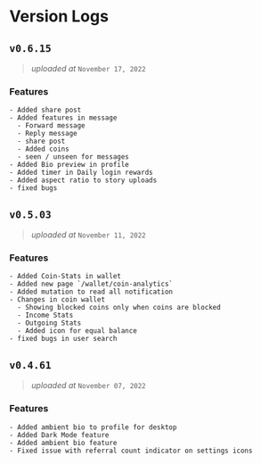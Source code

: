 # Version Logs

## `v0.6.15`

> _uploaded at_ `November 17, 2022`

### Features

    - Added share post
    - Added features in message
      - Forward message
      - Reply message
      - share post
      - Added coins
      - seen / unseen for messages
    - Added Bio preview in profile
    - Added timer in Daily login rewards
    - Added aspect ratio to story uploads
    - fixed bugs

## `v0.5.03`

> _uploaded at_ `November 11, 2022`

### Features

    - Added Coin-Stats in wallet
    - Added new page `/wallet/coin-analytics`
    - Added mutation to read all notification
    - Changes in coin wallet
      - Showing blocked coins only when coins are blocked
      - Income Stats
      - Outgoing Stats
      - Added icon for equal balance
    - fixed bugs in user search

## `v0.4.61`

> _uploaded at_ `November 07, 2022`

### Features

    - Added ambient bio to profile for desktop
    - Added Dark Mode feature
    - Added ambient bio feature
    - Fixed issue with referral count indicator on settings icons
